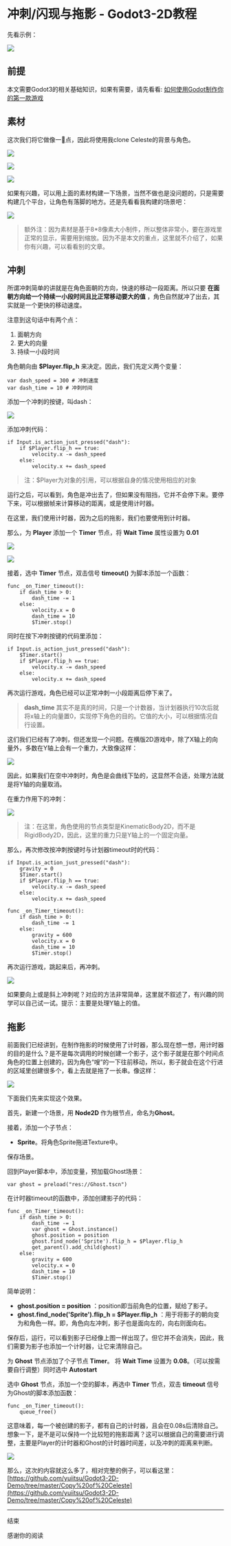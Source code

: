 # 冲刺/闪现与拖影 - Godot3-2D教程

先看示例：

![](https://raw.githubusercontent.com/yuiitsu/image_lib/master/202011/65d5eb87-f4e6-4296-95f1-95e65ce77024.gif)

## 前提

本文需要Godot3的相关基础知识，如果有需要，请先看看: [如何使用Godot制作你的第一款游戏](https://github.com/yuiitsu/Article/blob/master/Godot/2020081902.HowToMakeYourFirstGameWithGodot.md)


## 素材

这次我们将它做像一点，因此将使用我clone Celeste的背景与角色。

![](https://raw.githubusercontent.com/yuiitsu/image_lib/master/202011/4d552e23-223e-40a1-97c4-e9e0b4108478.png)

![](https://raw.githubusercontent.com/yuiitsu/image_lib/master/202011/df7daa4b-8e3c-48e6-9e6f-7b995a6baf43.png)

![](https://raw.githubusercontent.com/yuiitsu/image_lib/master/202011/99f73b6f-6ff4-4069-b6cc-d84c858a8b7e.png)

如果有兴趣，可以用上面的素材构建一下场景，当然不做也是没问题的，只是需要构建几个平台，让角色有落脚的地方。还是先看看我构建的场景吧：

![](https://raw.githubusercontent.com/yuiitsu/image_lib/master/202011/f4f7c771-0d37-4de0-b5ce-7b16c71669c5.png)

> 额外注：因为素材是基于8*8像素大小制件，所以整体非常小，要在游戏里正常的显示，需要用到缩放。因为不是本文的重点，这里就不介绍了，如果你有兴趣，可以看看别的文章。

## 冲刺

所谓冲刺简单的讲就是在角色面朝的方向，快速的移动一段距离。所以只要 **在面朝方向给一个持续一小段时间且比正常移动要大的值** ，角色自然就冲了出去，其实就是一个更快的移动速度。

注意到这句话中有两个点：

1. 面朝方向
2. 更大的向量
3. 持续一小段时间

角色朝向由 **$Player.flip_h** 来决定。因此，我们先定义两个变量：

```
var dash_speed = 300 # 冲刺速度
var dash_time = 10 # 冲刺时间
```

添加一个冲刺的按键，叫dash：

![](https://raw.githubusercontent.com/yuiitsu/image_lib/master/202011/05764fb8-f440-4ebd-a30d-565400eee87a.jpeg)

添加冲刺代码：

```
if Input.is_action_just_pressed("dash"):
	if $Player.flip_h == true:
		velocity.x -= dash_speed
	else:
		velocity.x += dash_speed
```

> 注：$Player为对象的引用，可以根据自身的情况使用相应的对象

运行之后，可以看到，角色是冲出去了，但如果没有阻挡，它并不会停下来。要停下来，可以根据帧来计算移动的距离，或是使用计时器。

在这里，我们使用计时器，因为之后的拖影，我们也要使用到计时器。

那么，为 **Player** 添加一个 **Timer** 节点，将 **Wait Time** 属性设置为 **0.01** 

![](https://raw.githubusercontent.com/yuiitsu/image_lib/master/202011/f50c5669-f4fd-46c4-a1d8-3102afceb120.png)

![](https://raw.githubusercontent.com/yuiitsu/image_lib/master/202011/f30c4d8e-f287-4da1-b796-3d2cf710de19.png)

接着，选中 **Timer** 节点，双击信号 **timeout()**  为脚本添加一个函数：

```
func _on_Timer_timeout():
	if dash_time > 0:
		dash_time -= 1
	else:
		velocity.x = 0
		dash_time = 10
		$Timer.stop()
```

同时在按下冲刺按键的代码里添加：

```
if Input.is_action_just_pressed("dash"):
	$Timer.start()
	if $Player.flip_h == true:
		velocity.x -= dash_speed
	else:
		velocity.x += dash_speed
```

再次运行游戏，角色已经可以正常冲刺一小段距离后停下来了。

>  **dash_time** 其实不是真的时间，只是一个计数器，当计划器执行10次后就将x轴上的向量置0，实现停下角色的目的。它值的大小，可以根据情况自行设置。

这们我们已经有了冲刺，但还发现一个问题。在横版2D游戏中，除了X轴上的向量外，多数在Y轴上会有一个重力，大致像这样：

![](https://raw.githubusercontent.com/yuiitsu/image_lib/master/202011/b9901e80-8a89-4c9e-856c-7efe6d97b880.png)

因此，如果我们在空中冲刺时，角色是会曲线下坠的，这显然不合适，处理方法就是将Y轴的向量取消。

在重力作用下的冲刺：

![](https://raw.githubusercontent.com/yuiitsu/image_lib/master/202011/759d393c-bb5c-4cbc-b9ea-6258fb37b200.gif)


> 注：在这里，角色使用的节点类型是KinematicBody2D，而不是RigidBody2D，因此，这里的重力只是Y轴上的一个固定向量。

那么，再次修改按冲刺按键时与计划器timeout时的代码：

```
if Input.is_action_just_pressed("dash"):
	gravity = 0
	$Timer.start()
	if $Player.flip_h == true:
		velocity.x -= dash_speed
	else:
		velocity.x += dash_speed

func _on_Timer_timeout():
	if dash_time > 0:
		dash_time -= 1
	else:
		gravity = 600
		velocity.x = 0
		dash_time = 10
		$Timer.stop()
```

再次运行游戏，跳起来后，再冲刺。

![](https://raw.githubusercontent.com/yuiitsu/image_lib/master/202011/0cb3ce08-e6c3-4865-a82c-88d47f9afa6e.gif)

如果要向上或是斜上冲刺呢？对应的方法非常简单，这里就不叙述了，有兴趣的同学可以自己试一试。提示：主要是处理Y轴上的值。

## 拖影

前面我们已经讲到，在制作拖影的时候使用了计时器，那么现在想一想，用计时器的目的是什么？是不是每次调用的时候创建一个影子，这个影子就是在那个时间点角色的位置上创建的，因为角色“嗖”的一下往前移动，所以，影子就会在这个行进的区域里创建很多个，看上去就是拖了一长串。像这样：

![](https://raw.githubusercontent.com/yuiitsu/image_lib/master/202011/fdc838b2-6a19-437d-bccb-653cd92d9e9a.png)

下面我们先来实现这个效果。

首先，新建一个场景，用 **Node2D** 作为根节点，命名为**Ghost**。

接着，添加一个子节点：

-  **Sprite**。将角色Sprite拖进Texture中。

保存场景。

回到Player脚本中，添加变量，预加载Ghost场景：

```
var ghost = preload("res://Ghost.tscn")
```

在计时器timeout的函数中，添加创建影子的代码：

```
func _on_Timer_timeout():
	if dash_time > 0:
		dash_time -= 1
		var ghost = Ghost.instance()
		ghost.position = position
		ghost.find_node('Sprite').flip_h = $Player.flip_h
		get_parent().add_child(ghost)
	else:
		gravity = 600
		velocity.x = 0
		dash_time = 10
		$Timer.stop()
```

简单说明：

-  **ghost.position = position** ：position即当前角色的位置，赋给了影子。
- **ghost.find_node('Sprite').flip_h = $Player.flip_h** ：用于将影子的朝向变为和角色一样。即，角色向左冲刺，影子也是面向左的，向右则面向右。

保存后，运行，可以看到影子已经像上图一样出现了。但它并不会消失，因此，我们需要为影子也添加一个计时器，让它来清除自己。

为 **Ghost** 节点添加了个子节点 **Timer**。 将 **Wait Time** 设置为 **0.08**。（可以按需要自行调整）同时选中 **Autostart** 

选中 **Ghost** 节点，添加一个空的脚本，再选中 **Timer** 节点，双击 **timeout** 信号为Ghost的脚本添加函数：

```
func _on_Timer_timeout():
	queue_free()
```

这意味着，每一个被创建的影子，都有自己的计时器，且会在0.08s后清除自己。想象一下，是不是可以保持一个比较短的拖影距离？这可以根据自己的需要进行调整，主要是Player的计时器和Ghost的计时器时间差，以及冲刺的距离来判断。

![](https://raw.githubusercontent.com/yuiitsu/image_lib/master/202011/e85637d1-dae0-47e7-b6d3-223659574807.gif)

那么，这次的内容就这么多了，相对完整的例子，可以看这里：[https://github.com/yuiitsu/Godot3-2D-Demo/tree/master/Copy%20of%20Celeste](https://github.com/yuiitsu/Godot3-2D-Demo/tree/master/Copy%20of%20Celeste)

***

结束

感谢你的阅读